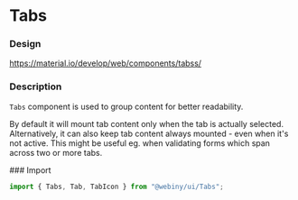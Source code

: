# Tabs

### Design

<a href="https://material.io/develop/web/components/tabss/" target="_blank">https://material.io/develop/web/components/tabss/</a>

### Description

`Tabs` component is used to group content for better readability.

By default it will mount tab content only when the tab is actually selected.
Alternatively, it can also keep tab content always mounted - even when it's not active. This might be useful eg.
when validating forms which span across two or more tabs.

### Import

```js
import { Tabs, Tab, TabIcon } from "@webiny/ui/Tabs";
```
